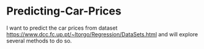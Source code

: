 # Predicting-Car-Prices
I want to predict the car prices from dataset https://www.dcc.fc.up.pt/~ltorgo/Regression/DataSets.html
and will explore several methods to do so.
